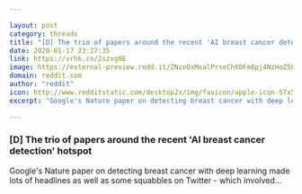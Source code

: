```yaml
---

layout: post
category: threads
title: "[D] The trio of papers around the recent 'AI breast cancer detection' hotspot"
date: 2020-01-17 23:27:35
link: https://vrhk.co/2szxg9E
image: https://external-preview.redd.it/ZNzeOxMealPrseChX0Fm8pj4NzHoZ5bIbWUeW4e4g6U.jpg?width=1200&height=628.272251309&auto=webp&s=c3b435fdfd72aad840cac3b495489b39d9e307dc
domain: reddit.com
author: "reddit"
icon: http://www.redditstatic.com/desktop2x/img/favicon/apple-icon-57x57.png
excerpt: "Google's Nature paper on detecting breast cancer with deep learning made lots of headlines as well as some squabbles on Twitter - which involved..."

---
```


### [D] The trio of papers around the recent 'AI breast cancer detection' hotspot

Google's Nature paper on detecting breast cancer with deep learning made lots of headlines as well as some squabbles on Twitter - which involved...